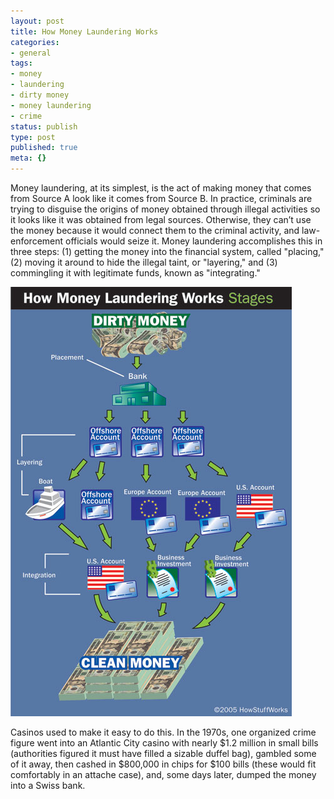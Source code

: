 ```yaml
---
layout: post
title: How Money Laundering Works
categories:
- general
tags:
- money
- laundering
- dirty money
- money laundering
- crime
status: publish
type: post
published: true
meta: {}
---
```

Money laundering, at its simplest, is the act of making money that comes from Source A look like it comes from Source B. In practice, criminals are trying to disguise the origins of money obtained through illegal activities so it looks like it was obtained from legal sources. Otherwise, they can’t use the money because it would connect them to the criminal activity, and law-enforcement officials would seize it. Money laundering accomplishes this in three steps: (1) getting the money into the financial system, called "placing," (2) moving it around to hide the illegal taint, or "layering," and (3) commingling it with legitimate funds, known as "integrating."

![money-laundering](/squarespace_images/static_55ce1b6ce4b0ad0fe783390e_55ce2083e4b0bde142c1ffb2_55ce2083e4b0bde142c1ffc3_1439572170579_money-laundering.jpg_ "money-laundering")

Casinos used to make it easy to do this. In the 1970s, one organized crime figure went into an Atlantic City casino with nearly $1.2 million in small bills (authorities figured it must have filled a sizable duffel bag), gambled some of it away, then cashed in $800,000 in chips for $100 bills (these would fit comfortably in an attache case), and, some days later, dumped the money into a Swiss bank.

